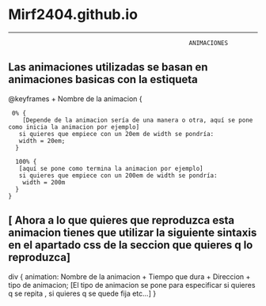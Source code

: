 # Mirf2404.github.io

-------------------------------------------------------------------------------------------------------------------------------------------------------------------------
                                                       ANIMACIONES

Las animaciones utilizadas se basan en animaciones basicas con la estiqueta 
-------------------------------------------------------------------------------------------------------------------------------------------------------------------------
 @keyframes + Nombre de la animacion {

     0% {
        [Depende de la animacion sería de una manera o otra, aquí se pone como inicia la animacion por ejemplo]
       si quieres que empiece con un 20em de width se pondría:
       width = 20em;
      }
      
      100% {
       [aquí se pone como termina la animacion por ejemplo]
       si quieres que empiece con un 200em de width se pondría:
        width = 200m 
      }
    }

[ Ahora a lo que quieres que reproduzca esta animacion tienes que utilizar la siguiente sintaxis en el apartado css de la seccion que quieres q lo reproduzca]
-------------------------------------------------------------------------------------------------------------------------------------------------------------------------
  div {
    animation: Nombre de la animacion + Tiempo que dura + Direccion + tipo de animacion;
    [El tipo de animacion se pone para especificar si quieres q se repita , si quieres q se quede fija etc...]
  }
